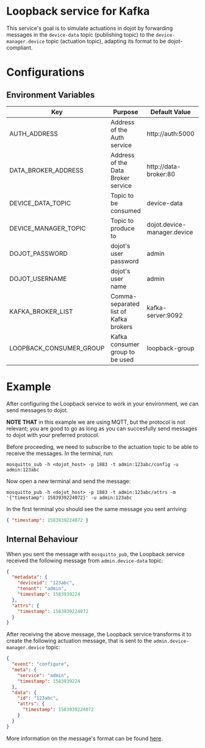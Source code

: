 # Loopback service for Kafka

This service's goal is to simulate actuations in dojot by forwarding messages in the `device-data`
topic (publishing topic) to the `device-manager.device` topic (actuation topic), adapting its format
to be dojot-compliant.

# Configurations

## Environment Variables

Key                     | Purpose                               | Default Value               | Valid Values     |
----------------------- | ------------------------------------- | --------------------------- | ---------------- |
AUTH_ADDRESS            | Address of the Auth service           | http://auth:5000            | hostname/IP:port |
DATA_BROKER_ADDRESS     | Address of the Data Broker service    | http://data-broker:80       | hostname/IP:port |
DEVICE_DATA_TOPIC       | Topic to be consumed                  | device-data                 | string           |
DEVICE_MANAGER_TOPIC    | Topic to produce to                   | dojot.device-manager.device | string           |
DOJOT_PASSWORD          | dojot's user password                 | admin                       | string           |
DOJOT_USERNAME          | dojot's user name                     | admin                       | string           |
KAFKA_BROKER_LIST       | Comma-separated list of Kafka brokers | kafka-server:9092           | hostname/IP:port |
LOOPBACK_CONSUMER_GROUP | Kafka consumer group to be used       | loopback-group              | string           |

# Example

After configuring the Loopback service to work in your environment, we can send messages to dojot.

__NOTE THAT__ in this example we are using MQTT, but the protocol is not relevant; you are good to
go as long as you can succesfully send messages to dojot with your preferred protocol.

Before proceeding, we need to subscribe to the actuation topic to be able to receive the messages.
In the terminal, run:

```shell
mosquitto_sub -h <dojot_host> -p 1883 -t admin:123abc/config -u admin:123abc
```

Now open a new terminal and send the message:

```shell
mosquitto_pub -h <dojot_host> -p 1883 -t admin:123abc/attrs -m '{"timestamp": 1583939224072}' -u admin:123abc
```

In the first terminal you should see the same message you sent arriving:

```json
{ "timestamp": 1583939224072 }
```

## Internal Behaviour

When you sent the message with `mosquitto_pub`, the Loopback service received the following message
from `admin.device-data` topic:

```json
{
  "metadata": {
    "deviceid": "123abc",
    "tenant": "admin",
    "timestamp": 1583939224
  },
  "attrs": {
    "timestamp": 1583939224072
  }
}
```

After receiving the above message, the Loopback service transforms it to create the following
actuation message, that is sent to the `admin.device-manager.device` topic:

```json
{
  "event": "configure",
  "meta": {
    "service": "admin",
    "timestamp": 1583939224
  },
  "data": {
    "id": "123abc",
    "attrs": {
      "timestamp": 1583939224072
    }
  }
}
```

More information on the message's format can be found
[here](https://dojotdocs.readthedocs.io/projects/DeviceManager/en/latest/kafka-messages.html).
